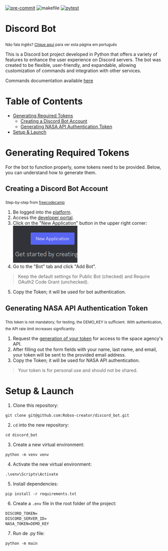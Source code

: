 [![pre-commit](https://img.shields.io/badge/pre--commit-enabled-brightgreen?logo=pre-commit)](https://github.com/pre-commit/pre-commit)
![makefile](https://img.shields.io/badge/makefile-enabled-brightgreen?logo=gmail&logoColor=blue)
[![pytest](https://img.shields.io/badge/pytest-enabled-brightgreen?logo=pytest&logoColor=#0A9EDC)](https://docs.pytest.org/en/7.4.x/)

# Discord Bot
<sub>Não fala inglês? [Clique aqui](https://github.com/Robso-creator/discord_bot/blob/main/README.md) para ver esta página em português</sub>

This is a Discord bot project developed in Python that offers a variety of features to enhance the user experience on Discord servers. The bot was created to be flexible, user-friendly, and expandable, allowing customization of commands and integration with other services.

Commands documentation available [here](https://robso-creator.github.io/discord_bot/commands/)

# Table of Contents

* [Generating Required Tokens](#generating-required-tokens)
  * [Creating a Discord Bot Account](#creating-a-discord-bot-account)
  * [Generating NASA API Authentication Token](#generating-nasa-api-authentication-token)
* [Setup & Launch](#setup-&-launch)

# Generating Required Tokens

For the bot to function properly, some tokens need to be provided. Below, you can understand how to generate them.

## Creating a Discord Bot Account
<sub>Step-by-step from [freecodecamp](https://www.freecodecamp.org/portuguese/news/tutorial-de-criacao-de-bot-para-o-discord-em-python/)</sub>

1. Be logged into the [platform](https://discord.com/).
2. Access the [developer portal](https://discord.com/developers/applications).
3. Click on the "New Application" button in the upper right corner:
![img.png](../static/new_application_img.png)
4. Go to the "Bot" tab and click "Add Bot".
> Keep the default settings for Public Bot (checked) and Require OAuth2 Code Grant (unchecked).
5. Copy the Token; it will be used for bot authentication.

## Generating NASA API Authentication Token

<sub>This token is not mandatory; for testing, the DEMO_KEY is sufficient.</sub>
<sub>With authentication, the API rate limit increases significantly.</sub>

1. Request the [generation of your token](https://api.nasa.gov/) for access to the space agency's API.
2. After filling out the form fields with your name, last name, and email, your token will be sent to the provided email address.
3. Copy the Token; it will be used for NASA API authentication.
> Your token is for personal use and should not be shared.

# Setup & Launch

1. Clone this repository:
```terminal
git clone git@github.com:Robso-creator/discord_bot.git
```

2. `cd` into the new repository:
```terminal
cd discord_bot
```

3. Create a new virtual environment:
```terminal
python -m venv venv
```

4. Activate the new virtual environment:
```terminal
.\venv\Scripts\Activate
```

5. Install dependencies:
```terminal
pip install -r requirements.txt
```

6. Create a `.env` file in the root folder of the project:
```terminal
DISCORD_TOKEN=
DISCORD_SERVER_ID=
NASA_TOKEN=DEMO_KEY
```
7. Run de .py file: <br>
```terminal
python -m main
```
